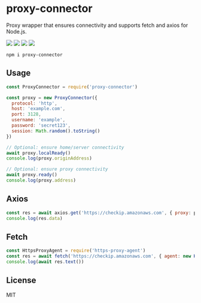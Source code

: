 # proxy-connector

Proxy wrapper that ensures connectivity and supports fetch and axios for Node.js.

![](https://img.shields.io/npm/v/proxy-connector.svg) ![](https://img.shields.io/npm/dt/proxy-connector.svg) ![](https://img.shields.io/badge/tested_with-tape-e683ff.svg) ![](https://img.shields.io/github/license/LuKks/proxy-connector.svg)

```
npm i proxy-connector
```

## Usage
```javascript
const ProxyConnector = require('proxy-connector')

const proxy = new ProxyConnector({
  protocol: 'http',
  host: 'example.com',
  port: 3128,
  username: 'example',
  password: 'secret123',
  session: Math.random().toString()
})

// Optional: ensure home/server connectivity
await proxy.localReady()
console.log(proxy.originAddress)

// Optional: ensure proxy connectivity
await proxy.ready()
console.log(proxy.address)
```

## Axios
```javascript
const res = await axios.get('https://checkip.amazonaws.com', { proxy: proxy.toObject() })
console.log(res.data)
```

## Fetch
```javascript
const HttpsProxyAgent = require('https-proxy-agent')
const res = await fetch('https://checkip.amazonaws.com', { agent: new HttpsProxyAgent(proxy.toUpstream()) })
console.log(await res.text())
```

## License
MIT
